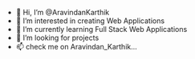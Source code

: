 - 👋 Hi, I’m @AravindanKarthik
- 👀 I’m interested in creating Web Applications
- 🌱 I’m currently learning Full Stack Web Applications
- 💞️ I’m looking for projects
- 📫 check me on Aravindan_Karthik...

<!---
AravindanKarthik/AravindanKarthik is a ✨ special ✨ repository because its `README.md` (this file) appears on your GitHub profile.
You can click the Preview link to take a look at your changes.
--->
